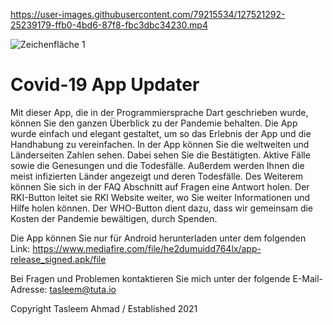 



https://user-images.githubusercontent.com/79215534/127521292-25239179-ffb0-4bd6-87f8-fbc3dbc34230.mp4



![Zeichenfläche 1](https://user-images.githubusercontent.com/79215534/127516671-77150862-6091-4a21-9cdd-ea961e0db28b.png)
# Covid-19 App Updater

Mit dieser App, die in der Programmiersprache Dart geschrieben wurde, können Sie den ganzen Überblick zu der Pandemie behalten. Die App wurde einfach und elegant gestaltet, um so das Erlebnis der App und die Handhabung zu vereinfachen. In der App können Sie die weltweiten und Länderseiten Zahlen sehen. Dabei sehen Sie die Bestätigten. Aktive Fälle sowie die Genesungen und die Todesfälle. Außerdem werden Ihnen die meist infizierten Länder angezeigt und deren Todesfälle. Des Weiterem können Sie sich in der FAQ Abschnitt auf Fragen eine Antwort holen. Der RKI-Button leitet sie RKI Website weiter, wo Sie weiter Informationen und Hilfe holen können. Der WHO-Button dient dazu, dass wir gemeinsam die Kosten der Pandemie bewältigen, durch Spenden.

Die App können Sie nur für Android herunterladen unter dem folgenden Link: https://www.mediafire.com/file/he2dumuidd764lx/app-release_signed.apk/file

Bei Fragen und Problemen kontaktieren Sie mich unter der folgende E-Mail-Adresse: tasleem@tuta.io


Copyright Tasleem Ahmad / Established 2021
